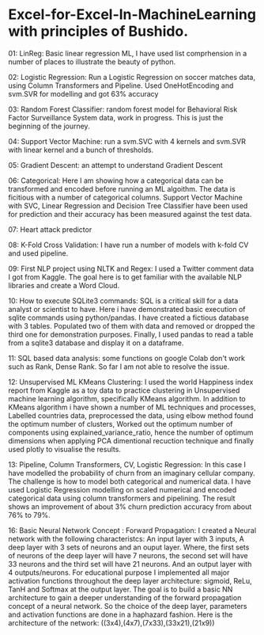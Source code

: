 # Excel-for-Excel-In-MachineLearning with principles of Bushido.
01: LinReg: Basic linear regression ML, I have used list comprhension in a number of places to illustrate the beauty of python.

02: Logistic Regression: Run a Logistic Regression on soccer matches data, using Column Transformers and Pipeline. Used OneHotEncoding and svm.SVR for modelling and got 63% accuracy

03: Random Forest Classifier: random forest model for Behavioral Risk Factor Surveillance System data, work in progress. This is just the beginning of the journey.

04: Support Vector Machine: run a svm.SVC with 4 kernels and svm.SVR with linear kernel and a bunch of thresholds.

05: Gradient Descent: an attempt to understand Gradient Descent

06: Categorical: Here I am showing how a categorical data can be transformed and encoded before running an ML algoithm. The data is ficitious with a number of categorical columns. Support Vector Machine with SVC, Linear Regression and Decision Tree Classifier have been used for prediction and their accuracy has been measured against the test data.

07: Heart attack predictor

08: K-Fold Cross Validation: I have run a number of models with k-fold CV and used pipeline.

09: First NLP project using NLTK and Regex: I used a Twitter comment data I got from Kaggle. The goal here is to get familiar with the available NLP libraries and create a Word Cloud.

10: How to execute SQLite3 commands: SQL is a critical skill for a data analyst or scientist to have. Here i have demonstrated basic execution of sqlite commands using python/pandas. I have created a fictious database with 3 tables. Populated two of them with data and removed or dropped the third one for demonstration purposes. Finally, I used pandas to read a table from a sqlite3 database and display it on a dataframe.

11: SQL based data analysis: some functions on google Colab don't work such as Rank, Dense Rank. So far I am not able to resolve the issue.

12: Unsupervised ML KMeans Clustering: I used the world Happiness index report from Kaggle as a toy data to practice clustering in Unsupervised machine learning algorithm, specifically KMeans algorithm. In addition to KMeans algorithm i have shown a number of ML techniques and processes, Labelled countries data, preprocessed the data,
using elbow method found the optimum number of clusters, Worked out the optimum number of components using explained_variance_ratio, hence the number of optimum dimensions when applying PCA dimentional recuction technique and finally used plotly to visualise the results.

13: Pipeline, Column Transformers, CV, Logistic Regression: In this case I have modelled the probability of churn from an imaginary cellular company. The challenge is how to model both categorical and numerical data. I have used Logistic Regression modelling on scaled numerical and encoded categorical data using column transformers and pipelining. The result shows an improvement of about 3% churn prediction accuracy from about 76% to 79%.

16: Basic Neural Network Concept : Forward Propagation: I created a Neural network with the following characteristcs: An input layer with 3 inputs, A deep layer with 3 sets of neurons and an ouput layer. Where, the first sets of neurons of the deep layer will have 7 neurons, the second set will have 33 neurons and the third set will have 21 neurons. And an output layer with 4 outputs/neurons. For educational purpose I implemented all major activation functions throughout the deep layer architecture: sigmoid, ReLu, TanH and Softmax at the output layer. The goal is to build a basic NN architecture to gain a deeper understanding of the forward propagation concept of a neural network. So the choice of the deep layer, parameters and activation functions are done in a haphazard fashion. Here is the architecture of the network: ((3x4),(4x7),(7x33),(33x21),(21x9))
